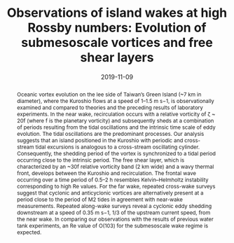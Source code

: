 ---
title: 'Observations of island wakes at high Rossby numbers: Evolution of submesoscale
  vortices and free shear layers'
authors:
- Ming-Huei Chang
- Sen Jan
- Chih-Lun Liu
- Yu-Hsin Cheng
- Vigan Mensah
date: '2019-11-09'
publishDate: '2019-11-09T20:27:50.132702Z'
publication_types: ['article-journal']
publication: '*Journal of Physical Oceanography*'
doi: 'https://doi.org/10.1175/JPO-D-19-0035.1'
abstract: Oceanic vortex evolution on the lee side of Taiwan’s Green Island (~7 km in diameter), where the Kuroshio flows at a speed of 1–1.5 m s−1, is observationally examined and compared to theories and the preceding results of laboratory experiments. In the near wake, recirculation occurs with a relative vorticity of ζ ~ 20f (where f is the planetary vorticity) and subsequently sheds at a combination of periods resulting from the tidal oscillations and the intrinsic time scale of eddy evolution. The tidal oscillations are the predominant processes. Our analysis suggests that an island positioned in the Kuroshio with periodic and cross-stream tidal excursions is analogous to a cross-stream oscillating cylinder. Consequently, the shedding period of the vortex is synchronized to a tidal period occurring close to the intrinsic period. The free shear layer, which is characterized by an ~30f relative vorticity band (2 km wide) and a wavy thermal front, develops between the Kuroshio and recirculation. The frontal wave occurring over a time period of 0.5–2 h resembles Kelvin–Helmholtz instability corresponding to high Re values. For the far wake, repeated cross-wake surveys suggest that cyclonic and anticyclonic vortices are alternatively present at a period close to the period of M2 tides in agreement with near-wake measurements. Repeated along-wake surveys reveal a cyclonic eddy shedding downstream at a speed of 0.35 m s−1, 1/3 of the upstream current speed, from the near wake. In comparing our observations with the results of previous water tank experiments, an Re value of O(103) for the submesoscale wake regime is expected.

# Custom links (uncomment lines below)
# links:
# - name: Custom Link
#   url: http://example.org

# Display this page in the Featured widget?
featured: true

url_pdf: 'publication/chang-2019-observations/IslandWake.pdf'
# url_code: ''
# url_dataset: ''
# url_poster: ''
# url_project: ''
# url_slides: ''
# url_source: ''
# url_video: ''
---